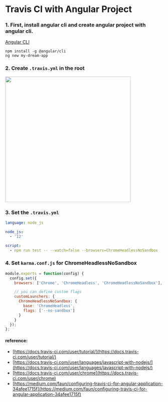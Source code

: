 # Travis CI with Angular Project

### 1.  First, install angular cli and create angular project with angular cli.

  [Angular CLI](https://cli.angular.io/)
  ```shell
  npm install -g @angular/cli
  ng new my-dream-app
  ```

### 2.  Create `.travis.yml` in the root

  <img src="https://github.com/zscfde/angular-with-travis/blob/master/README/travis.yml.png" width="400">

### 3.  Set the `.travis.yml`

  ```yml
  language: node_js

  node_js:
    - '12'

  script:
    - npm run test -- --watch=false --browsers=ChromeHeadlessNoSandbox
  ```

### 4.  Set `karma.conf.js` for ChromeHeadlessNoSandbox

  ```js
  module.exports = function(config) {
    config.set({
      browsers: ['Chrome', 'ChromeHeadless', 'ChromeHeadlessNoSandbox'],

      // you can define custom flags
      customLaunchers: {
        ChromeHeadlessNoSandbox: {
          base: 'ChromeHeadless',
          flags: ['--no-sandbox']
        }
      }
    });
  };
  ```

#### reference:

- [https://docs.travis-ci.com/user/tutorial/](https://docs.travis-ci.com/user/tutorial/)
- [https://docs.travis-ci.com/user/languages/javascript-with-nodejs/](https://docs.travis-ci.com/user/languages/javascript-with-nodejs/)
- [https://docs.travis-ci.com/user/chrome](https://docs.travis-ci.com/user/chrome)
- [https://medium.com/faun/configuring-travis-ci-for-angular-application-34afee1715f](https://medium.com/faun/configuring-travis-ci-for-angular-application-34afee1715f)
